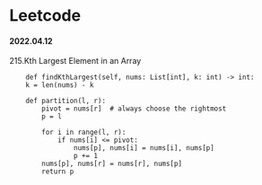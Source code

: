 # Leetcode

#### 2022.04.12

215.Kth Largest Element in an Array

        def findKthLargest(self, nums: List[int], k: int) -> int:
        k = len(nums) - k
        
        def partition(l, r):
            pivot = nums[r]  # always choose the rightmost 
            p = l

            for i in range(l, r):
                if nums[i] <= pivot:
                    nums[p], nums[i] = nums[i], nums[p]
                    p += 1
            nums[p], nums[r] = nums[r], nums[p]
            return p

